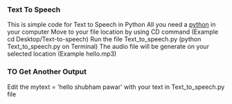 ### Text To Speech
This is simple code for Text to Speech in Python
All you need a [python](https://www.python.org/downloads/) in your computer
Move to your file location by using CD command (Example cd Desktop/Text-to-speech)
Run the file Text_to_speech.py (python Text_to_speech.py on Terminal)
The audio file will be generate on your selected location (Example hello.mp3)

### TO Get Another Output
 Edit the mytext = 'hello shubham pawar' with your text in Text_to_speech.py file

